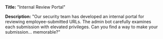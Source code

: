 **Title:** "Internal Review Portal"

**Description:** "Our security team has developed an internal portal for reviewing employee-submitted URLs. The admin bot carefully examines each submission with elevated privileges. Can you find a way to make your submission... memorable?"